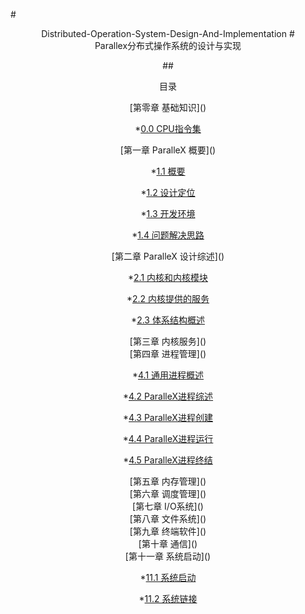 #<center>Distributed-Operation-System-Design-And-Implementation</cenrte>
#<center>Parallex分布式操作系统的设计与实现</center>

##<center>目录</center>

<center>[第零章 基础知识]()</center>

   *[0.0 CPU指令集](./chap0/CPU_结构1.md)

<center>[第一章 ParalleX 概要]() </center>
        
  *[1.1 概要](./chap1/ParalleX_概要.md) 
  
  *[1.2 设计定位](./chap1/ParalleX_设计目标.md)
  
  *[1.3 开发环境](./chap1/ParalleX_开发环境.md)
    
  *[1.4 问题解决思路](./chap1/ParalleX_研发思路.md)

<center>[第二章 ParalleX 设计综述]()</center>

  *[2.1 内核和内核模块](./chap2/ParalleX内核与模块.md)
  
  *[2.2 内核提供的服务](./chap2/ParalleX内核提供的服务.md)

  *[2.3 体系结构概述](./chap2/3_3_体系结构概述.md)
  
  
  

  
<center>[第三章 内核服务]()</center>


<center>[第四章 进程管理]()</center>

  *[4.1 通用进程概述](./chap4/4_1_进程概述.md)

  *[4.2 ParalleX进程综述](./chap4/ParalleX进程定义.md)
  
  *[4.3 ParalleX进程创建](./chap4/ParalleX进程创建.md)
  
  *[4.4 ParalleX进程运行](./chap4/ParalleX进程运行.md)
  
  *[4.5 ParalleX进程终结](./chap4/ParalleX进程终结.md)
  

<center>[第五章 内存管理]()</center>


<center>[第六章 调度管理]()</center>


<center>[第七章 I/O系统]()</center>


<center>[第八章 文件系统]()</center>


<center>[第九章 终端软件]()</center>


<center>[第十章 通信]()</center>


<center>[第十一章 系统启动]()</center>


*[11.1 系统启动](./chap11/系统启动.md) 

*[11.2 系统链接](./chap11/系统链接.md)








